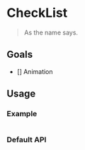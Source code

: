 # CheckList

> As the name says.

## Goals

 * [] Animation

## Usage

### Example

```html
```
### Default API
